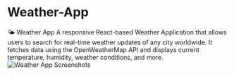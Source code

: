 # Weather-App
🌤️ Weather App A responsive React-based Weather Application that allows users to search for real-time weather updates of any city worldwide. It fetches data using the OpenWeatherMap API and displays current temperature, humidity, weather conditions, and more.
![Weather App Screenshots](./assests/weather_nellore.jpeg)

